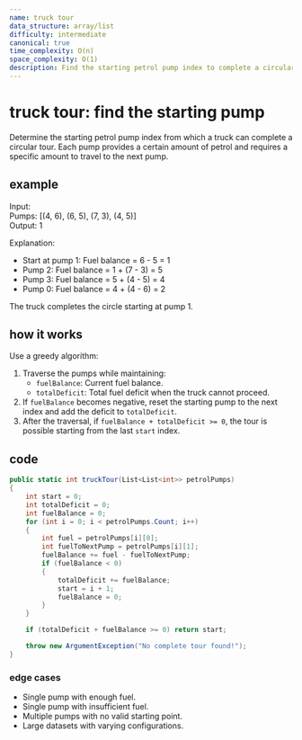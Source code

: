 ```yaml
---
name: truck tour
data_structure: array/list
difficulty: intermediate
canonical: true
time_complexity: O(n)
space_complexity: O(1)
description: Find the starting petrol pump index to complete a circular tour.
---
```


# truck tour: find the starting pump

Determine the starting petrol pump index from which a truck can complete a circular tour. Each pump provides a certain amount of petrol and requires a specific amount to travel to the next pump.

## example

Input:  
Pumps: [(4, 6), (6, 5), (7, 3), (4, 5)]  
Output: 1

Explanation:

- Start at pump 1: Fuel balance = 6 - 5 = 1
- Pump 2: Fuel balance = 1 + (7 - 3) = 5
- Pump 3: Fuel balance = 5 + (4 - 5) = 4
- Pump 0: Fuel balance = 4 + (4 - 6) = 2

The truck completes the circle starting at pump 1.

## how it works

Use a greedy algorithm:

1. Traverse the pumps while maintaining:
   - `fuelBalance`: Current fuel balance.
   - `totalDeficit`: Total fuel deficit when the truck cannot proceed.
2. If `fuelBalance` becomes negative, reset the starting pump to the next index and add the deficit to `totalDeficit`.
3. After the traversal, if `fuelBalance + totalDeficit >= 0`, the tour is possible starting from the last `start` index.

## code

```csharp
public static int truckTour(List<List<int>> petrolPumps)
{
    int start = 0;
    int totalDeficit = 0;
    int fuelBalance = 0;
    for (int i = 0; i < petrolPumps.Count; i++)
    {
        int fuel = petrolPumps[i][0];
        int fuelToNextPump = petrolPumps[i][1];
        fuelBalance += fuel - fuelToNextPump;
        if (fuelBalance < 0)
        {
            totalDeficit += fuelBalance;
            start = i + 1;
            fuelBalance = 0;
        }
    }

    if (totalDeficit + fuelBalance >= 0) return start;

    throw new ArgumentException("No complete tour found!");
}
```

### edge cases

- Single pump with enough fuel.
- Single pump with insufficient fuel.
- Multiple pumps with no valid starting point.
- Large datasets with varying configurations.
